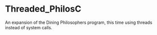 # Threaded_PhilosC
An expansion of the Dining Philosophers program, this time using threads instead of system calls.
